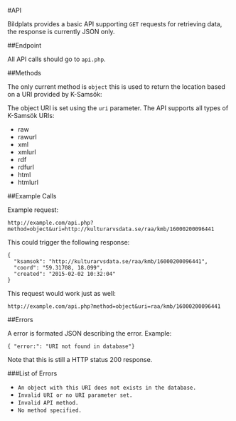 #API

Bildplats provides a basic API supporting `GET` requests for retrieving data, the response is currently JSON only.

##Endpoint

All API calls should go to `api.php`.

##Methods 

The only current method is `object` this is used to return the location based on a URI provided by K-Samsök:

The object URI is set using the `uri` parameter. The API supports all types of K-Samsök URIs:

 - raw
 - rawurl
 - xml
 - xmlurl
 - rdf
 - rdfurl
 - html
 - htmlurl

##Example Calls

Example request:

`http://example.com/api.php?method=object&uri=http://kulturarvsdata.se/raa/kmb/16000200096441`

This could trigger the following response:

```
{
  "ksamsok": "http://kulturarvsdata.se/raa/kmb/16000200096441",
  "coord": "59.31708, 18.099",
  "created": "2015-02-02 10:32:04"
}
```

This request would work just as well:

`http://example.com/api.php?method=object&uri=raa/kmb/16000200096441`

##Errors

A error is formated JSON describing  the error. Example:

`{ "error:": "URI not found in database"}`

Note that this is still a HTTP status 200 response.

###List of Errors

 - `An object with this URI does not exists in the database.`
 - `Invalid URI or no URI parameter set.`
 - `Invalid API method.`
 - `No method specified.`

